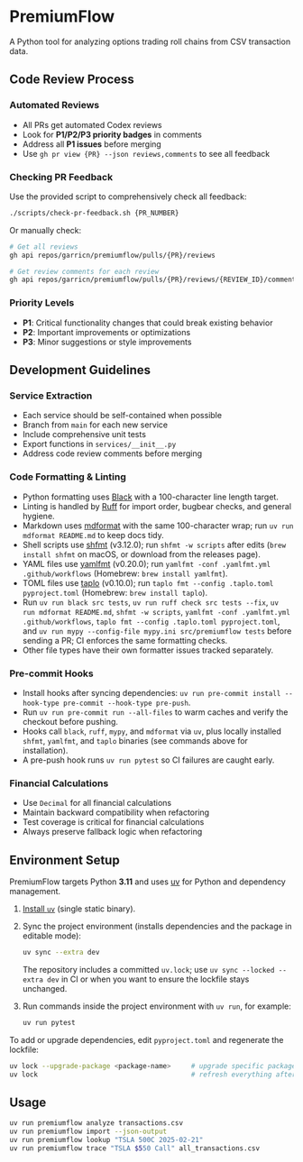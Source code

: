 # PremiumFlow

A Python tool for analyzing options trading roll chains from CSV transaction data.

## Code Review Process

### Automated Reviews

- All PRs get automated Codex reviews
- Look for **P1/P2/P3 priority badges** in comments
- Address all **P1 issues** before merging
- Use `gh pr view {PR} --json reviews,comments` to see all feedback

### Checking PR Feedback

Use the provided script to comprehensively check all feedback:

```bash
./scripts/check-pr-feedback.sh {PR_NUMBER}
```

Or manually check:

```bash
# Get all reviews
gh api repos/garricn/premiumflow/pulls/{PR}/reviews

# Get review comments for each review
gh api repos/garricn/premiumflow/pulls/{PR}/reviews/{REVIEW_ID}/comments
```

### Priority Levels

- **P1**: Critical functionality changes that could break existing behavior
- **P2**: Important improvements or optimizations
- **P3**: Minor suggestions or style improvements

## Development Guidelines

### Service Extraction

- Each service should be self-contained when possible
- Branch from `main` for each new service
- Include comprehensive unit tests
- Export functions in `services/__init__.py`
- Address code review comments before merging

### Code Formatting & Linting

- Python formatting uses [Black](https://black.readthedocs.io/) with a 100-character line length target.
- Linting is handled by [Ruff](https://docs.astral.sh/ruff/) for import order, bugbear checks, and general hygiene.
- Markdown uses [mdformat](https://mdformat.readthedocs.io/) with the same 100-character wrap; run `uv run mdformat README.md` to keep docs tidy.
- Shell scripts use [shfmt](https://github.com/mvdan/sh) (v3.12.0); run `shfmt -w scripts` after edits (`brew install shfmt` on macOS, or download from the releases page).
- YAML files use [yamlfmt](https://github.com/google/yamlfmt) (v0.20.0); run `yamlfmt -conf .yamlfmt.yml .github/workflows` (Homebrew: `brew install yamlfmt`).
- TOML files use [taplo](https://taplo.tamasfe.dev/) (v0.10.0); run `taplo fmt --config .taplo.toml pyproject.toml` (Homebrew: `brew install taplo`).
- Run `uv run black src tests`, `uv run ruff check src tests --fix`, `uv run mdformat README.md`, `shfmt -w scripts`, `yamlfmt -conf .yamlfmt.yml .github/workflows`, `taplo fmt --config .taplo.toml pyproject.toml`, and `uv run mypy --config-file mypy.ini src/premiumflow tests` before sending a PR; CI enforces the same formatting checks.
- Other file types have their own formatter issues tracked separately.

### Pre-commit Hooks

- Install hooks after syncing dependencies: `uv run pre-commit install --hook-type pre-commit --hook-type pre-push`.
- Run `uv run pre-commit run --all-files` to warm caches and verify the checkout before pushing.
- Hooks call `black`, `ruff`, `mypy`, and `mdformat` via `uv`, plus locally installed `shfmt`, `yamlfmt`, and `taplo` binaries (see commands above for installation).
- A pre-push hook runs `uv run pytest` so CI failures are caught early.

### Financial Calculations

- Use `Decimal` for all financial calculations
- Maintain backward compatibility when refactoring
- Test coverage is critical for financial calculations
- Always preserve fallback logic when refactoring

## Environment Setup

PremiumFlow targets Python **3.11** and uses [uv](https://github.com/astral-sh/uv) for Python and dependency management.

1. [Install `uv`](https://github.com/astral-sh/uv?tab=readme-ov-file#installation) (single static binary).

1. Sync the project environment (installs dependencies and the package in editable mode):

   ```bash
   uv sync --extra dev
   ```

   The repository includes a committed `uv.lock`; use `uv sync --locked --extra dev` in CI or when you want to ensure the lockfile stays unchanged.

1. Run commands inside the project environment with `uv run`, for example:

   ```bash
   uv run pytest
   ```

To add or upgrade dependencies, edit `pyproject.toml` and regenerate the lockfile:

```bash
uv lock --upgrade-package <package-name>     # upgrade specific packages
uv lock                                      # refresh everything after edits
```

## Usage

```bash
uv run premiumflow analyze transactions.csv
uv run premiumflow import --json-output
uv run premiumflow lookup "TSLA 500C 2025-02-21"
uv run premiumflow trace "TSLA $550 Call" all_transactions.csv
```
